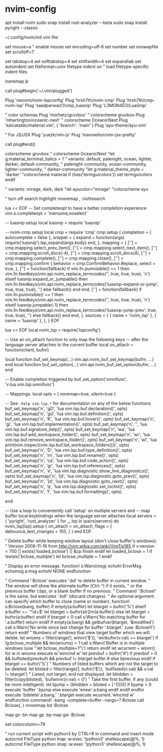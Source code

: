 # nvim-config
apt install nvim
sudo snap install rust-analyzer --beta
sudo snap install pyright --classic

~/.config/nvim/init.vim file:

set mouse=a  " enable mouse
set encoding=utf-8
set number
set noswapfile
set scrolloff=7

set tabstop=4
set softtabstop=4
set shiftwidth=4
set expandtab
set autoindent
set fileformat=unix
filetype indent on      " load filetype-specific indent files

inoremap jk <esc>


call plug#begin('~/.vim/plugged')

Plug 'neovim/nvim-lspconfig'
Plug 'hrsh7th/nvim-cmp'
Plug 'hrsh7th/cmp-nvim-lsp'
Plug 'saadparwaiz1/cmp_luasnip'
Plug 'L3MON4D3/LuaSnip'


" color schemas
Plug 'morhetz/gruvbox'  " colorscheme gruvbox
Plug 'mhartington/oceanic-next'  " colorscheme OceanicNext
Plug 'kaicataldo/material.vim', { 'branch': 'main' }
Plug 'ayu-theme/ayu-vim'

" For JS/JSX
Plug 'yuezk/vim-js'
Plug 'maxmellon/vim-jsx-pretty'

call plug#end()


colorscheme gruvbox
" colorscheme OceanicNext
"let g:material_terminal_italics = 1
" variants: default, palenight, ocean, lighter, darker, default-community,
"           palenight-community, ocean-community, lighter-community,
"           darker-community
"let g:material_theme_style = 'darker'
"colorscheme material
if (has('termguicolors'))
  set termguicolors
endif

" variants: mirage, dark, dark
"let ayucolor="mirage"
"colorscheme ayu



" turn off search highlight
nnoremap ,<space> :nohlsearch<CR>



lua << EOF
-- Set completeopt to have a better completion experience
vim.o.completeopt = 'menuone,noselect'

-- luasnip setup
local luasnip = require 'luasnip'

-- nvim-cmp setup
local cmp = require 'cmp'
cmp.setup {
  completion = {
    autocomplete = false
  },
  snippet = {
    expand = function(args)
      require('luasnip').lsp_expand(args.body)
    end,
  },
  mapping = {
    ['<C-p>'] = cmp.mapping.select_prev_item(),
    ['<C-n>'] = cmp.mapping.select_next_item(),
    ['<C-d>'] = cmp.mapping.scroll_docs(-4),
    ['<C-f>'] = cmp.mapping.scroll_docs(4),
    ['<C-Space>'] = cmp.mapping.complete(),
    ['<C-e>'] = cmp.mapping.close(),
    ['<CR>'] = cmp.mapping.confirm {
      behavior = cmp.ConfirmBehavior.Replace,
      select = true,
    },
    ['<Tab>'] = function(fallback)
      if vim.fn.pumvisible() == 1 then
        vim.fn.feedkeys(vim.api.nvim_replace_termcodes('<C-n>', true, true, true), 'n')
      elseif luasnip.expand_or_jumpable() then
        vim.fn.feedkeys(vim.api.nvim_replace_termcodes('<Plug>luasnip-expand-or-jump', true, true, true), '')
      else
        fallback()
      end
    end,
    ['<S-Tab>'] = function(fallback)
      if vim.fn.pumvisible() == 1 then
        vim.fn.feedkeys(vim.api.nvim_replace_termcodes('<C-p>', true, true, true), 'n')
      elseif luasnip.jumpable(-1) then
        vim.fn.feedkeys(vim.api.nvim_replace_termcodes('<Plug>luasnip-jump-prev', true, true, true), '')
      else
        fallback()
      end
    end,
  },
  sources = {
    { name = 'nvim_lsp' },
    { name = 'luasnip' },
  },
}
EOF




lua << EOF
local nvim_lsp = require('lspconfig')

-- Use an on_attach function to only map the following keys
-- after the language server attaches to the current buffer
local on_attach = function(client, bufnr)

  local function buf_set_keymap(...) vim.api.nvim_buf_set_keymap(bufnr, ...) end
  local function buf_set_option(...) vim.api.nvim_buf_set_option(bufnr, ...) end

  -- Enable completion triggered by <c-x><c-o>
  buf_set_option('omnifunc', 'v:lua.vim.lsp.omnifunc')

  -- Mappings.
  local opts = { noremap=true, silent=true }

  -- See `:help vim.lsp.*` for documentation on any of the below functions
  buf_set_keymap('n', 'gD', '<cmd>lua vim.lsp.buf.declaration()<CR>', opts)
  buf_set_keymap('n', 'gd', '<cmd>lua vim.lsp.buf.definition()<CR>', opts)
  buf_set_keymap('n', 'K', '<cmd>lua vim.lsp.buf.hover()<CR>', opts)
  buf_set_keymap('n', 'gi', '<cmd>lua vim.lsp.buf.implementation()<CR>', opts)
  buf_set_keymap('n', '<C-k>', '<cmd>lua vim.lsp.buf.signature_help()<CR>', opts)
  buf_set_keymap('n', '<space>wa', '<cmd>lua vim.lsp.buf.add_workspace_folder()<CR>', opts)
  buf_set_keymap('n', '<space>wr', '<cmd>lua vim.lsp.buf.remove_workspace_folder()<CR>', opts)
  buf_set_keymap('n', '<space>wl', '<cmd>lua print(vim.inspect(vim.lsp.buf.list_workspace_folders()))<CR>', opts)
  buf_set_keymap('n', '<space>D', '<cmd>lua vim.lsp.buf.type_definition()<CR>', opts)
  buf_set_keymap('n', '<space>rn', '<cmd>lua vim.lsp.buf.rename()<CR>', opts)
  buf_set_keymap('n', '<space>ca', '<cmd>lua vim.lsp.buf.code_action()<CR>', opts)
  buf_set_keymap('n', 'gr', '<cmd>lua vim.lsp.buf.references()<CR>', opts)
  buf_set_keymap('n', '<space>e', '<cmd>lua vim.lsp.diagnostic.show_line_diagnostics()<CR>', opts)
  buf_set_keymap('n', '[d', '<cmd>lua vim.lsp.diagnostic.goto_prev()<CR>', opts)
  buf_set_keymap('n', ']d', '<cmd>lua vim.lsp.diagnostic.goto_next()<CR>', opts)
  buf_set_keymap('n', '<space>q', '<cmd>lua vim.lsp.diagnostic.set_loclist()<CR>', opts)
  buf_set_keymap('n', '<space>f', '<cmd>lua vim.lsp.buf.formatting()<CR>', opts)

end

-- Use a loop to conveniently call 'setup' on multiple servers and
-- map buffer local keybindings when the language server attaches
local servers = { 'pyright', 'rust_analyzer' }
for _, lsp in ipairs(servers) do
  nvim_lsp[lsp].setup {
    on_attach = on_attach,
    flags = {
      debounce_text_changes = 150,
    }
  }
end
EOF



" Delete buffer while keeping window layout (don't close buffer's windows).
" Version 2008-11-18 from http://vim.wikia.com/wiki/VimTip165
if v:version < 700 || exists('loaded_bclose') || &cp
  finish
endif
let loaded_bclose = 1
if !exists('bclose_multiple')
  let bclose_multiple = 1
endif

" Display an error message.
function! s:Warn(msg)
  echohl ErrorMsg
  echomsg a:msg
  echohl NONE
endfunction

" Command ':Bclose' executes ':bd' to delete buffer in current window.
" The window will show the alternate buffer (Ctrl-^) if it exists,
" or the previous buffer (:bp), or a blank buffer if no previous.
" Command ':Bclose!' is the same, but executes ':bd!' (discard changes).
" An optional argument can specify which buffer to close (name or number).
function! s:Bclose(bang, buffer)
  if empty(a:buffer)
    let btarget = bufnr('%')
  elseif a:buffer =~ '^\d\+$'
    let btarget = bufnr(str2nr(a:buffer))
  else
    let btarget = bufnr(a:buffer)
  endif
  if btarget < 0
    call s:Warn('No matching buffer for '.a:buffer)
    return
  endif
  if empty(a:bang) && getbufvar(btarget, '&modified')
    call s:Warn('No write since last change for buffer '.btarget.' (use :Bclose!)')
    return
  endif
  " Numbers of windows that view target buffer which we will delete.
  let wnums = filter(range(1, winnr('$')), 'winbufnr(v:val) == btarget')
  if !g:bclose_multiple && len(wnums) > 1
    call s:Warn('Buffer is in multiple windows (use ":let bclose_multiple=1")')
    return
  endif
  let wcurrent = winnr()
  for w in wnums
    execute w.'wincmd w'
    let prevbuf = bufnr('#')
    if prevbuf > 0 && buflisted(prevbuf) && prevbuf != btarget
      buffer #
    else
      bprevious
    endif
    if btarget == bufnr('%')
      " Numbers of listed buffers which are not the target to be deleted.
      let blisted = filter(range(1, bufnr('$')), 'buflisted(v:val) && v:val != btarget')
      " Listed, not target, and not displayed.
      let bhidden = filter(copy(blisted), 'bufwinnr(v:val) < 0')
      " Take the first buffer, if any (could be more intelligent).
      let bjump = (bhidden + blisted + [-1])[0]
      if bjump > 0
        execute 'buffer '.bjump
      else
        execute 'enew'.a:bang
      endif
    endif
  endfor
  execute 'bdelete'.a:bang.' '.btarget
  execute wcurrent.'wincmd w'
endfunction
command! -bang -complete=buffer -nargs=? Bclose call <SID>Bclose(<q-bang>, <q-args>)
nnoremap <silent> <Leader>bd :Bclose<CR>


map gn :bn<cr>
map gp :bp<cr>
map gw :Bclose<cr>

set colorcolumn=79

" run current script with python3 by CTRL+R in command and insert mode
autocmd FileType python map <buffer> <C-r> :w<CR>:exec '!python3' shellescape(@%, 1)<CR>
autocmd FileType python imap <buffer> <C-r> <esc>:w<CR>:exec '!python3' shellescape(@%, 1)<CR>
